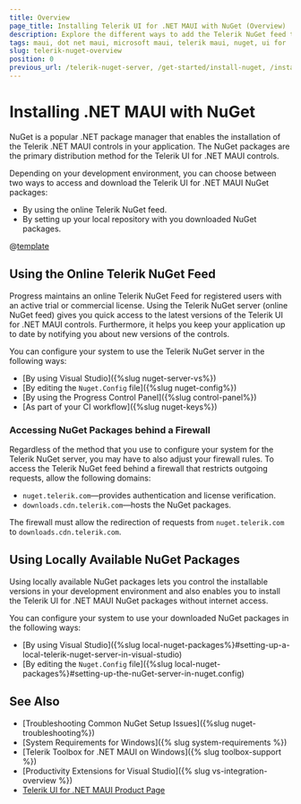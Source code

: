 ```yaml
---
title: Overview
page_title: Installing Telerik UI for .NET MAUI with NuGet (Overview)
description: Explore the different ways to add the Telerik NuGet feed to your system and start using NuGet packages to install the Telerik UI for .NET MAUI components.
tags: maui, dot net maui, microsoft maui, telerik maui, nuget, ui for .net maui controls
slug: telerik-nuget-overview
position: 0
previous_url: /telerik-nuget-server, /get-started/install-nuget, /installation/install-nuget, /get-started/windows/first-steps-nuget
---
```


# Installing .NET MAUI with NuGet

NuGet is a popular .NET package manager that enables the installation of the Telerik .NET MAUI controls in your application. The NuGet packages are the primary distribution method for the Telerik UI for .NET MAUI controls.

Depending on your development environment, you can choose between two ways to access and download the Telerik UI for .NET MAUI NuGet packages:

* By using the online Telerik NuGet feed.
* By setting up your local repository with you downloaded NuGet packages. 

@[template](/_contentTemplates/common/net-version.md#net-version)

## Using the Online Telerik NuGet Feed

Progress maintains an online Telerik NuGet Feed for registered users with an active trial or commercial license. Using the Telerik NuGet server (online NuGet feed) gives you quick access to the latest versions of the Telerik UI for .NET MAUI controls. Furthermore, it helps you keep your application up to date by notifying you about new versions of the controls. 

You can configure your system to use the Telerik NuGet server in the following ways:

  * [By using Visual Studio]({%slug nuget-server-vs%})
  * [By editing the `Nuget.Config` file]({%slug nuget-config%})
  * [By using the Progress Control Panel]({%slug control-panel%})
  * [As part of your CI workflow]({%slug nuget-keys%})

### Accessing NuGet Packages behind a Firewall

Regardless of the method that you use to configure your system for the Telerik NuGet server, you may have to also adjust your firewall rules. To access the Telerik NuGet feed behind a firewall that restricts outgoing requests, allow the following domains:

* `nuget.telerik.com`&mdash;provides authentication and license verification.
* `downloads.cdn.telerik.com`&mdash;hosts the NuGet packages.

The firewall must allow the redirection of requests from `nuget.telerik.com` to `downloads.cdn.telerik.com`.

## Using Locally Available NuGet Packages

Using locally available NuGet packages lets you control the installable versions in your development environment and also enables you to install the Telerik UI for .NET MAUI NuGet packages without internet access.

You can configure your system to use your downloaded NuGet packages in the following ways:

* [By using Visual Studio]({%slug local-nuget-packages%}#setting-up-a-local-telerik-nuget-server-in-visual-studio)
* [By editing the `Nuget.Config` file]({%slug local-nuget-packages%}#setting-up-the-nuGet-server-in-nuget.config)

## See Also

* [Troubleshooting Common NuGet Setup Issues]({%slug nuget-troubleshooting%})
* [System Requirements for Windows]({% slug system-requirements %})
* [Telerik Toolbox for .NET MAUI on Windows]({% slug toolbox-support %})
* [Productivity Extensions for Visual Studio]({% slug vs-integration-overview %})
* <a href="https://www.telerik.com/maui-ui" target="_blank">Telerik UI for .NET MAUI Product Page</a>